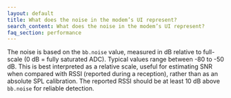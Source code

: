 ```yaml
---
layout: default
title: What does the noise in the modem’s UI represent?
search_content: What does the noise in the modem’s UI represent?
faq_section: performance
---
```


The noise is based on the `bb.noise` value, measured in dB relative to full-scale (0 dB = fully saturated ADC). Typical values range between -80 to -50 dB. This is best interpreted as a relative scale, useful for estimating SNR when compared with RSSI (reported during a reception), rather than as an absolute SPL calibration. The reported RSSI should be at least 10 dB above `bb.noise` for reliable detection.
